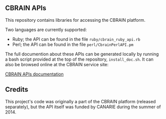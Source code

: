 
## CBRAIN APIs

This repository contains libraries for accessing the CBRAIN
platform.

Two languages are currently supported:

* Ruby; the API can be found in the file ``ruby/cbrain_ruby_api.rb``
* Perl; the API can be found in the file ``perl/CbrainPerlAPI.pm``

The full documention about these APIs can be generated locally
by running a bash script provided at the top of the repository,
``install_doc.sh``. It can also be browsed online at the
CBRAIN service site:

[CBRAIN APIs documentation](https://portal.cbrain.mcgill.ca/service/doc)

## Credits

This project's code was originally a part of the CBRAIN platform
(released separately), but the API itself was funded by CANARIE
during the summer of 2014.

